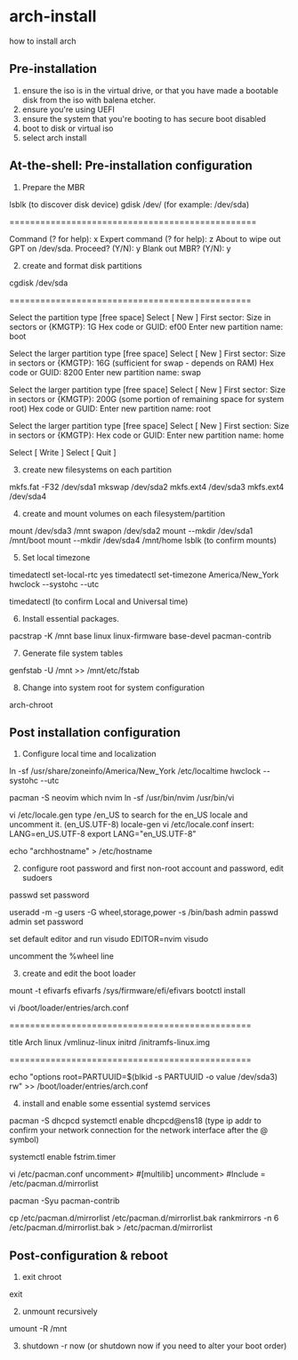 # arch-install
how to install arch

## Pre-installation

1. ensure the iso is in the virtual drive, or that you have made a bootable disk from the iso with balena etcher.
2. ensure you're using UEFI
2. ensure the system that you're booting to has secure boot disabled
3. boot to disk or virtual iso
4. select arch install

## At-the-shell: Pre-installation configuration

1. Prepare the MBR

lsblk (to discover disk device)
gdisk /dev/<disk device> (for example: /dev/sda)

================================================

Command (? for help): x
Expert command (? for help): z
About to wipe out GPT on /dev/sda. Proceed? (Y/N): y
Blank out MBR? (Y/N): y

2. create and format disk partitions

cgdisk /dev/sda

===============================================

Select the partition type [free space]
Select [  New   ]
First sector: <Press Enter>
Size in sectors or {KMGTP}: 1G
Hex code or GUID: ef00
Enter new partition name: boot

Select the larger partition type [free space]
Select [  New   ]
First sector: <Press Enter>
Size in sectors or {KMGTP}: 16G (sufficient for swap - depends on RAM)
Hex code or GUID: 8200
Enter new partition name: swap

Select the larger partition type [free space]
Select [  New   ]
First sector: <Press Enter>
Size in sectors or {KMGTP}: 200G (some portion of remaining space for system root)
Hex code or GUID: <Press Enter>
Enter new partition name: root

Select the larger partition type [free space]
Select [  New   ]
First section: <Press Enter>
Size in sectors or {KMGTP}: <Press Enter>
Hex code or GUID: <Press Enter>
Enter new partition name: home

Select [ Write  ]
Select [ Quit   ]

3. create new filesystems on each partition

mkfs.fat -F32 /dev/sda1
mkswap /dev/sda2
mkfs.ext4 /dev/sda3
mkfs.ext4 /dev/sda4

4. create and mount volumes on each filesystem/partition

mount /dev/sda3 /mnt
swapon /dev/sda2
mount --mkdir /dev/sda1 /mnt/boot
mount --mkdir /dev/sda4 /mnt/home
lsblk (to confirm mounts)

5. Set local timezone

timedatectl set-local-rtc yes
timedatectl set-timezone America/New_York
hwclock --systohc --utc

timedatectl (to confirm Local and Universal time)

6. Install essential packages.

pacstrap -K /mnt base linux linux-firmware base-devel pacman-contrib

7. Generate file system tables

genfstab -U /mnt >> /mnt/etc/fstab

8. Change into system root for system configuration

arch-chroot

## Post installation configuration

1. Configure local time and localization

ln -sf /usr/share/zoneinfo/America/New_York /etc/localtime
hwclock --systohc --utc

pacman -S neovim
which nvim
ln -sf /usr/bin/nvim /usr/bin/vi

vi /etc/locale.gen
type /en_US to search for the en_US locale and uncomment it. (en_US.UTF-8)
locale-gen
vi /etc/locale.conf
insert: LANG=en_US.UTF-8
export LANG="en_US.UTF-8"

echo "archhostname" > /etc/hostname

2. configure root password and first non-root account and password, edit sudoers

passwd
set password

useradd -m -g users -G wheel,storage,power -s /bin/bash admin
passwd admin
set password

set default editor and run visudo
EDITOR=nvim visudo

uncomment the %wheel line

3. create and edit the boot loader

mount -t efivarfs efivarfs /sys/firmware/efi/efivars
bootctl install

vi /boot/loader/entries/arch.conf

===============================================

title Arch
linux /vmlinuz-linux
initrd /initramfs-linux.img

===============================================

echo "options root=PARTUUID=$(blkid -s PARTUUID -o value /dev/sda3) rw" >> /boot/loader/entries/arch.conf

4. install and enable some essential systemd services

pacman -S dhcpcd
systemctl enable dhcpcd@ens18 (type ip addr to confirm your network connection for the network interface after the @ symbol)

systemctl enable fstrim.timer

vi /etc/pacman.conf
uncomment> #[multilib]
uncomment> #Include = /etc/pacman.d/mirrorlist

pacman -Syu pacman-contrib

cp /etc/pacman.d/mirrorlist /etc/pacman.d/mirrorlist.bak
rankmirrors -n 6 /etc/pacman.d/mirrorlist.bak > /etc/pacman.d/mirrorlist

## Post-configuration & reboot

1. exit chroot

exit

2. unmount recursively

umount -R /mnt

3. shutdown -r now (or shutdown now if you need to alter your boot order)